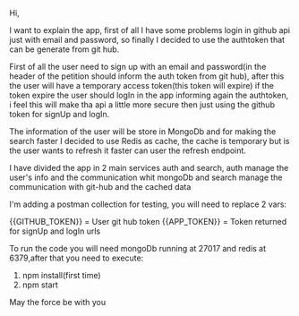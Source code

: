 Hi,

I want to explain the app, first of all I have some problems login in github api just with email and password,
so finally I decided to use the authtoken that can be generate from git hub.

First of all the user need to sign up with an email and password(in the header of the petition should inform the auth token from git hub),
after this the user will have a temporary access token(this token will expire) if the token expire the user should logIn in the app informing
again the authtoken, i feel this will make tha api a little more secure then just using the github token for signUp and logIn.

The information of the user will be store in MongoDb and for making the search faster I decided to use Redis as cache, the cache is temporary
but is the user wants to refresh it faster can user the refresh endpoint.

I have divided the app in 2 main services auth and search, auth manage the user's info and the communication whit mongoDb and search manage the
communication with git-hub and the cached data

I'm adding a postman collection for testing, you will need to replace 2 vars:

{{GITHUB_TOKEN}} = User git hub token
{{APP_TOKEN}} = Token returned for signUp and logIn urls


To run the code you will need mongoDb running at 27017 and redis at 6379,after that you need to execute:

1. npm install(first time)
2. npm start

May the force be with you
